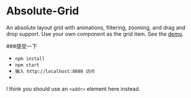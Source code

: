 # Absolute-Grid
An absolute layout grid with animations, filtering, zooming, and drag and drop support. Use your own component as the grid item. See the <a href="http://ihanyang.github.io/demo/vue/grid/" target="_blank">demo</a>.

###感受一下
* `npm install`<br>
* `npm start`<br>
* `输入 http://localhost:8080 访问`
* 


I think you should use an
`<addr>` element here instead.

